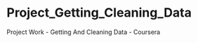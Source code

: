 Project_Getting_Cleaning_Data
=============================

Project Work - Getting And Cleaning Data - Coursera
